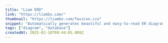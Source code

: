 ```yaml
---
title: "Liam ERD"
link: "https://liambx.com/"
thumbnail: "https://liambx.com/favicon.ico"
snippet: "Automatically generates beautiful and easy-to-read ER diagrams from your database."
tags: ["diagram", "database"]
createdAt: 2025-02-10T09:44:05.809Z
---
```

